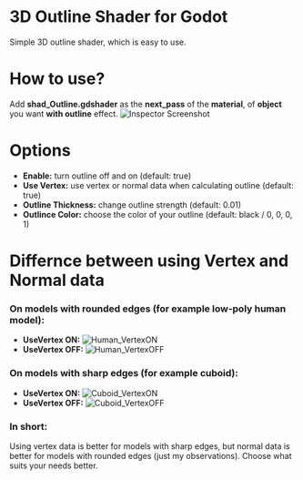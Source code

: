 # 3D Outline Shader for Godot #

Simple 3D outline shader, which is easy to use.

# How to use? #
Add **shad_Outline.gdshader** as the **next_pass** of the **material**, of **object** you want **with outline** effect.
![Inspector Screenshot](https://i.imgur.com/Kzkprpe.png)

# Options #
* **Enable:** turn outline off and on (default: true)
* **Use Vertex:** use vertex or normal data when calculating outline  (default: true)
* **Outline Thickness:** change outline strength (default: 0.01)
* **Outlince Color:** choose the color of your outline (default: black / 0, 0, 0, 1)

# Differnce between using Vertex and Normal data #
### On models with rounded edges (for example low-poly human model): ###
* **UseVertex ON:**
![Human_VertexON](https://imgur.com/NL3VE8f.png)
* **UseVertex OFF:**
![Human_VertexOFF](https://imgur.com/pLWrSLn.png)
### On models with sharp edges (for example cuboid): ###
* **UseVertex ON:**
![Cuboid_VertexON](https://imgur.com/UjC03wh.png)
* **UseVertex OFF:**
![Cuboid_VertexOFF](https://imgur.com/SUA0STE.png)


### In short: ###
Using vertex data is better for models with sharp edges, but normal data is better for models with rounded edges (just my observations). Choose what suits your needs better.
